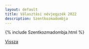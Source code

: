 ```yaml
---
layout: default
title: Választási névjegyzék 2022
description: Szentkozmadombja
---
```


{% include Szentkozmadombja.html %}

[Vissza](./)